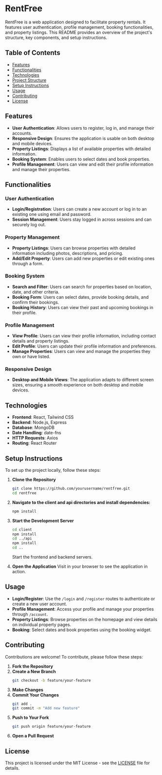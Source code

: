 # RentFree

RentFree is a web application designed to facilitate property rentals. It features user authentication, profile management, booking functionalities, and property listings. This README provides an overview of the project's structure, key components, and setup instructions.

## Table of Contents
- [Features](#features)
- [Functionalities](#functionalities)
- [Technologies](#technologies)
- [Project Structure](#project-structure)
- [Setup Instructions](#setup)
- [Usage](#usage)
- [Contributing](#contributing)
- [License](#license)

## Features
- **User Authentication**: Allows users to register, log in, and manage their accounts.
- **Responsive Design**: Ensures the application is usable on both desktop and mobile devices.
- **Property Listings**: Displays a list of available properties with detailed information.
- **Booking System**: Enables users to select dates and book properties.
- **Profile Management**: Users can view and edit their profile information and manage their properties.

## Functionalities

### User Authentication
- **Login/Registration**: Users can create a new account or log in to an existing one using email and password.
- **Session Management**: Users stay logged in across sessions and can securely log out.

### Property Management
- **Property Listings**: Users can browse properties with detailed information including photos, descriptions, and pricing.
- **Add/Edit Property**: Users can add new properties or edit existing ones through a form.

### Booking System
- **Search and Filter**: Users can search for properties based on location, date, and other criteria.
- **Booking Form**: Users can select dates, provide booking details, and confirm their bookings.
- **Booking History**: Users can view their past and upcoming bookings in their profile.

### Profile Management
- **View Profile**: Users can view their profile information, including contact details and property listings.
- **Edit Profile**: Users can update their profile information and preferences.
- **Manage Properties**: Users can view and manage the properties they own or have listed.

### Responsive Design
- **Desktop and Mobile Views**: The application adapts to different screen sizes, ensuring a smooth experience on both desktop and mobile devices.

## Technologies
- **Frontend**: React, Tailwind CSS
- **Backend**: Node.js, Express
- **Database**: MongoDB
- **Date Handling**: date-fns
- **HTTP Requests**: Axios
- **Routing**: React Router

## Setup Instructions

To set up the project locally, follow these steps:

1. **Clone the Repository**
    ```bash
    git clone https://github.com/yourusername/rentfree.git
    cd rentfree
    ```

2. **Navigate to the client and api directories and install dependencies:**
    ```bash
    npm install
    ```

3. **Start the Development Server**
    ```bash
    cd client
    npm install
    cd ../api
    npm install
    cd ..
    ```

    Start the frontend and backend servers.

4. **Open the Application**
    Visit in your browser to see the application in action.

## Usage

- **Login/Register**: Use the `/login` and `/register` routes to authenticate or create a new user account.
- **Profile Management**: Access your profile and manage your properties through `/account`.
- **Property Listings**: Browse properties on the homepage and view details on individual property pages.
- **Booking**: Select dates and book properties using the booking widget.

## Contributing

Contributions are welcome! To contribute, please follow these steps:

1. **Fork the Repository**
2. **Create a New Branch**
    ```bash
    git checkout -b feature/your-feature
    ```
3. **Make Changes**
4. **Commit Your Changes**
    ```bash
    git add .
    git commit -m "Add new feature"
    ```
5. **Push to Your Fork**
    ```bash
    git push origin feature/your-feature
    ```
6. **Open a Pull Request**

## License

This project is licensed under the MIT License - see the [LICENSE](LICENSE) file for details.
